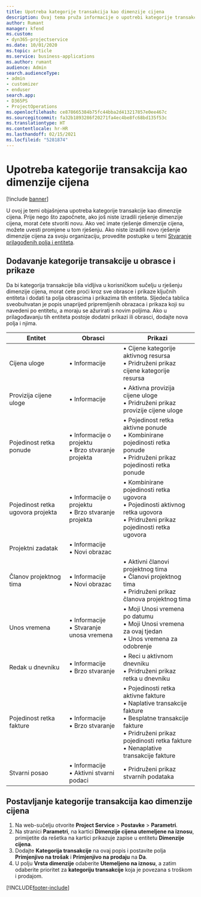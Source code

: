 ```yaml
---
title: Upotreba kategorije transakcija kao dimenzije cijena
description: Ovaj tema pruža informacije o upotrebi kategorije transakcije kao dimenzije cijena.
author: Rumant
manager: kfend
ms.custom:
- dyn365-projectservice
ms.date: 10/01/2020
ms.topic: article
ms.service: business-applications
ms.author: rumant
audience: Admin
search.audienceType:
- admin
- customizer
- enduser
search.app:
- D365PS
- ProjectOperations
ms.openlocfilehash: ce878665384b75fc44bba2d413217857e0ee467c
ms.sourcegitcommit: fa32b1893286f20271fa4ec4be8fc68bd135f53c
ms.translationtype: HT
ms.contentlocale: hr-HR
ms.lasthandoff: 02/15/2021
ms.locfileid: "5281874"
---
```

# <a name="use-transaction-category-as-a-pricing-dimension"></a>Upotreba kategorije transakcija kao dimenzije cijena

[!include [banner](../includes/psa-now-project-operations.md)]

U ovoj je temi objašnjena upotreba kategorije transakcije kao dimenzije cijena. Prije nego što započnete, ako još niste izradili rješenje dimenzije cijena, morat ćete stvoriti novu. Ako već imate rješenje dimenzije cijena, možete uvesti promjene u tom rješenju. Ako niste izradili novo rješenje dimenzije cijena za svoju organizaciju, provedite postupke u temi [Stvaranje prilagođenih polja i entiteta](create-custom-fields-entities.md).

## <a name="add-transaction-category-to-forms-and-views"></a>Dodavanje kategorije transakcije u obrasce i prikaze
Da bi kategorija transakcije bila vidljiva u korisničkom sučelju u rješenju dimenzije cijena, morat ćete proći kroz sve obrasce i prikaze ključnih entiteta i dodati ta polja obrascima i prikazima tih entiteta.
Sljedeća tablica sveobuhvatan je popis unaprijed pripremljenih obrazaca i prikaza koji su navedeni po entitetu, a moraju se ažurirati s novim poljima. Ako u prilagođavanju tih entiteta postoje dodatni prikazi ili obrasci, dodajte nova polja i njima.

|  Entitet        | Obrasci     |Prikazi        |
| ------------------------------|---------------------------------|----------------------------------|
|  Cijena uloge|• Informacije |• Cijene kategorije aktivnog resursa<br> • Pridruženi prikaz cijene kategorije resursa|
|  Provizija cijene uloge|• Informacije|• Aktivna provizija cijene uloge<br>• Pridruženi prikaz provizije cijene uloge|
|  Pojedinost retka ponude|• Informacije o projektu<br>• Brzo stvaranje projekta|• Pojedinost retka aktivne ponude<br>• Kombinirane pojedinosti retka ponude<br>• Pridruženi prikaz pojedinosti retka ponude|
|  Pojedinost retka ugovora projekta|• Informacije o projektu<br>• Brzo stvaranje projekta|• Kombinirane pojedinosti retka ugovora<br>• Pojedinosti aktivnog retka ugovora<br>• Pridruženi prikaz pojedinosti retka ugovora|
|  Projektni zadatak|• Informacije<br>• Novi obrazac||
|  Članov projektnog tima|• Informacije<br>• Novi obrazac|• Aktivni članovi projektnog tima<br>• Članovi projektnog tima<br>• Pridruženi prikaz članova projektnog tima|
|  Unos vremena|• Informacije<br>• Stvaranje unosa vremena|• Moji Unosi vremena po datumu<br>• Moji Unosi vremena za ovaj tjedan<br>• Unos vremena za odobrenje|
|  Redak u dnevniku|• Informacije<br>• Brzo stvaranje|• Reci u aktivnom dnevniku<br>• Pridruženi prikaz retka u dnevniku|
|  Pojedinost retka fakture|• Informacije<br>• Brzo stvaranje|• Pojedinosti retka aktivne fakture<br>• Naplative transakcije fakture<br>• Besplatne transakcije fakture<br>• Pridruženi prikaz pojedinosti retka fakture<br>• Nenaplative transakcije fakture|
|  Stvarni posao|• Informacije<br>• Aktivni stvarni podaci|• Pridruženi prikaz stvarnih podataka|

## <a name="set-up-transaction-category-as-a-pricing-dimension"></a>Postavljanje kategorije transakcija kao dimenzije cijena

1. Na web-sučelju otvorite **Project Service** > **Postavke** > **Parametri**. 
2. Na stranici **Parametri**, na kartici **Dimenzije cijena utemeljene na iznosu**, primijetite da rešetka na kartici prikazuje zapise u entitetu **Dimenzije cijena**.
3. Dodajte **Kategorija transakcije** na ovaj popis i postavite polja **Primjenjivo na trošak** i **Primjenjivo na prodaju** na **Da**.
4. U polju **Vrsta dimenzije** odaberite **Utemeljeno na iznosu**, a zatim odaberite prioritet za **kategoriju transakcije** koja je povezana s troškom i prodajom.


[!INCLUDE[footer-include](../includes/footer-banner.md)]